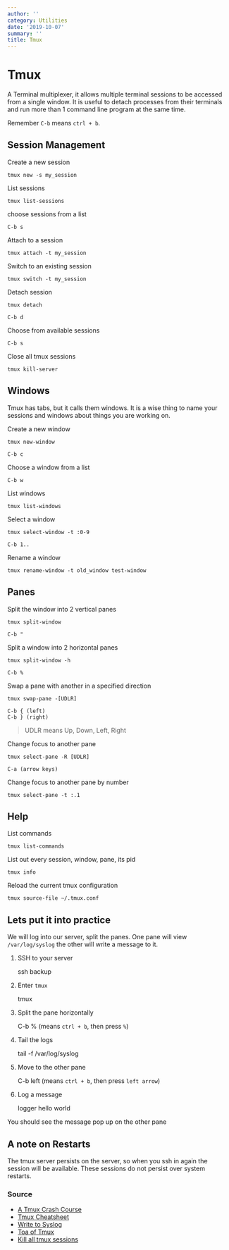 ```yaml
---
author: ''
category: Utilities
date: '2019-10-07'
summary: ''
title: Tmux
---
```

# Tmux

A Terminal multiplexer, it allows multiple terminal sessions to be accessed from a single window.
It is useful to detach processes from their terminals and run more than 1 command line program at the same time.

Remember `C-b` means `ctrl + b`.

## Session Management

Create a new session

    tmux new -s my_session

List sessions

    tmux list-sessions

choose sessions from a list

    C-b s

Attach to a session

    tmux attach -t my_session

Switch to an existing session

    tmux switch -t my_session

Detach session

    tmux detach
    
    C-b d

Choose from available sessions

    C-b s

Close all tmux sessions

    tmux kill-server

## Windows

Tmux has tabs, but it calls them windows.
It is a wise thing to name your sessions and windows about things you are working on.

Create a new window

    tmux new-window
    
    C-b c

Choose a window from a list

    C-b w

List windows

    tmux list-windows

Select a window

    tmux select-window -t :0-9
    
    C-b 1..

Rename a window

    tmux rename-window -t old_window test-window

## Panes

Split the window into 2 vertical panes

    tmux split-window
    
    C-b "

Split a window into 2 horizontal panes

    tmux split-window -h
    
    C-b % 

Swap a pane with another in a specified direction

    tmux swap-pane -[UDLR]
    
    C-b { (left)
    C-b } (right)

> UDLR means Up, Down, Left, Right

Change focus to another pane

    tmux select-pane -R [UDLR]
    
    C-a (arrow keys)

Change focus to another pane by number

    tmux select-pane -t :.1

## Help

List commands

    tmux list-commands

List out every session, window, pane, its pid

    tmux info

Reload the current tmux configuration

    tmux source-file ~/.tmux.conf

## Lets put it into practice

We will log into our server, split the panes.
One pane will view `/var/log/syslog` the other will write a message to it.

1. SSH to your server

    ssh backup 

2. Enter `tmux`

    tmux

3. Split the pane horizontally

    C-b % (means `ctrl + b`, then press `%`)

4. Tail the logs

    tail -f /var/log/syslog

5. Move to the other pane

    C-b left (means `ctrl + b`, then press `left arrow`)

6. Log a message

    logger hello world

You should see the message pop up on the other pane

## A note on Restarts

The tmux server persists on the server, so when you ssh in again the session will be available.
These sessions do not persist over system restarts.

### Source

* [A Tmux Crash Course](https://thoughtbot.com/blog/a-tmux-crash-course)
* [Tmux Cheatsheet](https://gist.github.com/andreyvit/2921703)
* [Write to Syslog](https://www.cyberciti.biz/tips/howto-linux-unix-write-to-syslog.html)
* [Toa of Tmux](https://leanpub.com/the-tao-of-tmux/read)
* [Kill all tmux sessions](https://askubuntu.com/questions/868186/how-to-kill-all-tmux-sessions-or-at-least-multiple-sessions-from-the-cli)